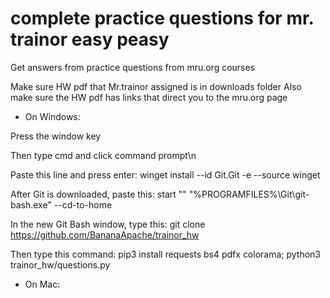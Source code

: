 # complete practice questions for mr. trainor easy peasy
Get answers from practice questions from mru.org courses

Make sure HW pdf that Mr.trainor assigned is in downloads folder
Also make sure the HW pdf has links that direct you to the mru.org page

- On Windows:

Press the window key

Then type cmd and click command prompt\n

Paste this line and press enter: winget install --id Git.Git -e --source winget

After Git is downloaded, paste this: start "" "%PROGRAMFILES%\Git\git-bash.exe" --cd-to-home

In the new Git Bash window, type this: git clone https://github.com/BananaApache/trainor_hw

Then type this command: pip3 install requests bs4 pdfx colorama; python3 trainor_hw/questions.py

- On Mac:
